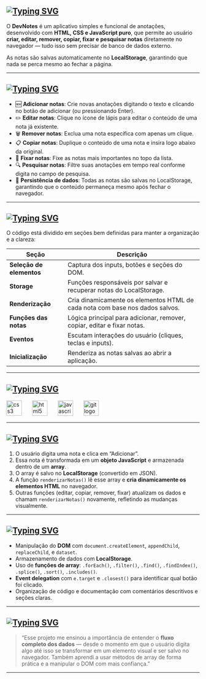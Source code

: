 ## [![Typing SVG](https://readme-typing-svg.herokuapp.com?font=Bitcount+Grid+Single&size=30&pause=1000&color=009688&width=435&lines=%F0%9F%96%A5%F0%9F%96%B1+Dev+Notes)](https://git.io/typing-svg)

O **DevNotes** é um aplicativo simples e funcional de anotações, desenvolvido com **HTML, CSS e JavaScript puro**, que permite ao usuário **criar, editar, remover, copiar, fixar e pesquisar notas** diretamente no navegador — tudo isso sem precisar de banco de dados externo.  

As notas são salvas automaticamente no **LocalStorage**, garantindo que nada se perca mesmo ao fechar a página.

---

## [![Typing SVG](https://readme-typing-svg.herokuapp.com?font=Bitcount+Grid+Single&size=30&pause=1000&color=009688&width=435&lines=%F0%9F%A4%96%F0%9F%A6%BE+Funcionalidades)](https://git.io/typing-svg)

- 🆕 **Adicionar notas**: Crie novas anotações digitando o texto e clicando no botão de adicionar (ou pressionando Enter).  
- ✏️ **Editar notas**: Clique no ícone de lápis para editar o conteúdo de uma nota já existente.  
- 🗑️ **Remover notas**: Exclua uma nota específica com apenas um clique.  
- 📋 **Copiar notas**: Duplique o conteúdo de uma nota e insira logo abaixo da original.  
- 📌 **Fixar notas**: Fixe as notas mais importantes no topo da lista.  
- 🔍 **Pesquisar notas**: Filtre suas anotações em tempo real conforme digita no campo de pesquisa.  
- 💾 **Persistência de dados**: Todas as notas são salvas no LocalStorage, garantindo que o conteúdo permaneça mesmo após fechar o navegador.

---

## [![Typing SVG](https://readme-typing-svg.herokuapp.com?font=Bitcount+Grid+Single&size=30&pause=1000&color=009688&width=435&lines=%F0%9F%A7%A0+Estrutura+do+Projeto)](https://git.io/typing-svg)

O código está dividido em seções bem definidas para manter a organização e a clareza:

| Seção | Descrição |
|--------|------------|
| **Seleção de elementos** | Captura dos inputs, botões e seções do DOM. |
| **Storage** | Funções responsáveis por salvar e recuperar notas do LocalStorage. |
| **Renderização** | Cria dinamicamente os elementos HTML de cada nota com base nos dados salvos. |
| **Funções das notas** | Lógica principal para adicionar, remover, copiar, editar e fixar notas. |
| **Eventos** | Escutam interações do usuário (cliques, teclas e inputs). |
| **Inicialização** | Renderiza as notas salvas ao abrir a aplicação. |

---

## [![Typing SVG](https://readme-typing-svg.herokuapp.com?font=Bitcount+Grid+Single&size=30&pause=1000&color=009688&width=435&lines=%E2%9A%99%EF%B8%8F+Tecnologias+utilizadas)](https://git.io/typing-svg)

<div align="left">
  <img src="https://cdn.jsdelivr.net/gh/devicons/devicon/icons/css3/css3-original.svg" height="40" alt="css3 logo"  />
  <img width="19" />
  <img src="https://cdn.jsdelivr.net/gh/devicons/devicon/icons/html5/html5-original.svg" height="40" alt="html5 logo"  />
  <img width="19" />
  <img src="https://cdn.jsdelivr.net/gh/devicons/devicon/icons/javascript/javascript-original.svg" height="40" alt="javascript logo"  />
  <img width="19" />
  <img src="https://cdn.jsdelivr.net/gh/devicons/devicon/icons/git/git-original.svg" height="40" alt="git logo"  />
  <img width="19" />
</div>  

---

## [![Typing SVG](https://readme-typing-svg.herokuapp.com?font=Bitcount+Grid+Single&size=30&pause=1000&color=009688&width=435&lines=%F0%9F%A7%A9+L%C3%B3gica+de+funcionamento)](https://git.io/typing-svg)

1. O usuário digita uma nota e clica em “Adicionar”.  
2. Essa nota é transformada em um **objeto JavaScript** e armazenada dentro de um **array**.  
3. O array é salvo no **LocalStorage** (convertido em JSON).  
4. A função `renderizarNotas()` lê esse array e **cria dinamicamente os elementos HTML** no navegador.  
5. Outras funções (editar, copiar, remover, fixar) atualizam os dados e chamam `renderizarNotas()` novamente, refletindo as mudanças visualmente.

---

## [![Typing SVG](https://readme-typing-svg.herokuapp.com?font=Bitcount+Grid+Single&size=30&pause=1000&color=009688&width=435&lines=%F0%9F%92%A1+Conceitos+aplicados)](https://git.io/typing-svg)

- Manipulação do **DOM** com `document.createElement`, `appendChild`, `replaceChild`, e `dataset`.
- Armazenamento de dados com **LocalStorage**.
- Uso de **funções de array**: `.forEach()`, `.filter()`, `.find()`, `.findIndex()`, `.splice()`, `.sort()`, `.includes()`.
- **Event delegation** com `e.target` e `.closest()` para identificar qual botão foi clicado.
- Organização de código e documentação com comentários descritivos e seções claras.

---

## [![Typing SVG](https://readme-typing-svg.herokuapp.com?font=Bitcount+Grid+Single&size=30&pause=1000&color=009688&width=435&lines=%F0%9F%A7%A0+Aprendizados+do+projeto)](https://git.io/typing-svg)

> “Esse projeto me ensinou a importância de entender o **fluxo completo dos dados** — desde o momento em que o usuário digita algo até isso se transformar em um elemento visual e ser salvo no navegador. Também aprendi a usar métodos de array de forma prática e a manipular o DOM com mais confiança.”

---
